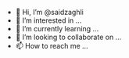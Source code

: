 - 👋 Hi, I’m @saidzaghli
- 👀 I’m interested in ...
- 🌱 I’m currently learning ...
- 💞️ I’m looking to collaborate on ...
- 📫 How to reach me ...

<!---
saidzaghli/saidzaghli is a ✨ special ✨ repository because its `README.md` (this file) appears on your GitHub profile.
You can click the Preview link to take a look at your changes.
--->
